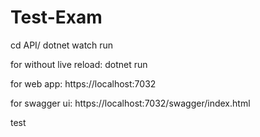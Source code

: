 # Test-Exam

cd API/
dotnet watch run

for without live reload:
dotnet run

for web app:
https://localhost:7032

for swagger ui:
https://localhost:7032/swagger/index.html

test